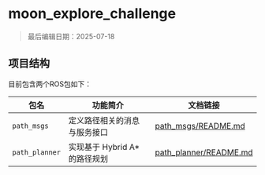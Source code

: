 # moon_explore_challenge

> 最后编辑日期：2025-07-18

## 项目结构

目前包含两个ROS包如下：

| 包名           | 功能简介                      | 文档链接                                           |
| -------------- | ----------------------------- | -------------------------------------------------- |
| `path_msgs`    | 定义路径相关的消息与服务接口  | [path_msgs/README.md](./path_msgs/README.md)       |
| `path_planner` | 实现基于 Hybrid A* 的路径规划 | [path_planner/README.md](./path_planner/README.md) |

